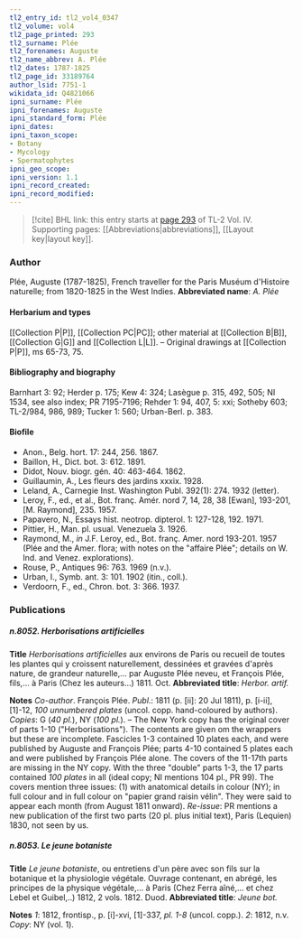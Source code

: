 ```yaml
---
tl2_entry_id: tl2_vol4_0347
tl2_volume: vol4
tl2_page_printed: 293
tl2_surname: Plée
tl2_forenames: Auguste
tl2_name_abbrev: A. Plée
tl2_dates: 1787-1825
tl2_page_id: 33189764
author_lsid: 7751-1
wikidata_id: Q4821066
ipni_surname: Plée
ipni_forenames: Auguste
ipni_standard_form: Plée
ipni_dates: 
ipni_taxon_scope: 
- Botany
- Mycology
- Spermatophytes
ipni_geo_scope: 
ipni_version: 1.1
ipni_record_created: 
ipni_record_modified:
---
```



> [!cite] BHL link: this entry starts at [page 293](https://www.biodiversitylibrary.org/page/33189764) of TL-2 Vol. IV.
> Supporting pages: [[Abbreviations|abbreviations]], [[Layout key|layout key]].

### Author

Plée, Auguste (1787-1825), French traveller for the Paris Muséum d'Histoire naturelle; from 1820-1825 in the West Indies. 
**Abbreviated name**: *A. Plée*

#### Herbarium and types

[[Collection P|P]], [[Collection PC|PC]]; other material at [[Collection B|B]], [[Collection G|G]] and [[Collection L|L]]. – Original drawings at [[Collection P|P]], ms 65-73, 75.

#### Bibliography and biography

Barnhart 3: 92; Herder p. 175; Kew 4: 324; Lasègue p. 315, 492, 505; NI 1534, see also index; PR 7195-7196; Rehder 1: 94, 407, 5: xxi; Sotheby 603; TL-2/984, 986, 989; Tucker 1: 560; Urban-Berl. p. 383.

#### Biofile

- Anon., Belg. hort. 17: 244, 256. 1867.
- Baillon, H., Dict. bot. 3: 612. 1891.
- Didot, Nouv. biogr. gén. 40: 463-464. 1862.
- Guillaumin, A., Les fleurs des jardins xxxix. 1928.
- Leland, A., Carnegie Inst. Washington Publ. 392(1): 274. 1932 (letter).
- Leroy, F., ed., et al., Bot. franç. Amér. nord 7, 14, 28, 38 \[Ewan\], 193-201, \[M. Raymond\], 235. 1957.
- Papavero, N., Essays hist. neotrop. dipterol. 1: 127-128, 192. 1971.
- Pittier, H., Man. pl. usual. Venezuela 3. 1926.
- Raymond, M., *in* J.F. Leroy, ed., Bot. franç. Amer. nord 193-201. 1957 (Plée and the Amer. flora; with notes on the "affaire Plée"; details on W. Ind. and Venez. explorations).
- Rouse, P., Antiques 96: 763. 1969 (n.v.).
- Urban, I., Symb. ant. 3: 101. 1902 (itin., coll.).
- Verdoorn, F., ed., Chron. bot. 3: 366. 1937.

### Publications

##### n.8052. Herborisations artificielles

**Title**
*Herborisations artificielles* aux environs de Paris ou recueil de toutes les plantes qui y croissent naturellement, dessinées et gravées d'après nature, de grandeur naturelle,... par Auguste Plée neveu, et François Plée, fils,... à Paris (Chez les auteurs...) 1811. Oct.
**Abbreviated title**: *Herbor. artif.*

**Notes**
*Co-author*. François Plée.
*Publ*.: 1811 (p. \[ii\]: 20 Jul 1811), p. \[i-ii\], \[1\]-12, *100 unnumbered plates* (uncol. copp. hand-coloured by authors). *Copies*: G (*40 pl.*), NY (*100 pl.*). – The New York copy has the original cover of parts 1-10 ("Herborisations"). The contents are given om the wrappers but these are incomplete. Fascicles 1-3 contained 10 plates each, and were published by Auguste and François Plée; parts 4-10 contained 5 plates each and were published by François Plée alone. The covers of the 11-17th parts are missing in the NY copy. With the three "double" parts 1-3, the 17 parts contained *100 plates* in all (ideal copy; NI mentions 104 pl., PR 99). The covers mention three issues: (1) with anatomical details in colour (NY); in full colour and in full colour on "papier grand raisin vélin". They were said to appear each month (from August 1811 onward).
*Re-issue*: PR mentions a new publication of the first two parts (20 pl. plus initial text), Paris (Lequien) 1830, not seen by us.

##### n.8053. Le jeune botaniste

**Title**
*Le jeune botaniste*, ou entretiens d'un père avec son fils sur la botanique et la physiologie végétale. Ouvrage contenant, en abrégé, les principes de la physique végétale,... à Paris (Chez Ferra aîné,... et chez Lebel et Guibel,..) 1812, 2 vols. 1812. Duod.
**Abbreviated title**: *Jeune bot.*

**Notes**
*1*: 1812, frontisp., p. \[i\]-xvi, \[1\]-337, *pl. 1-8* (uncol. copp.).
*2*: 1812, n.v.
*Copy*: NY (vol. 1).


